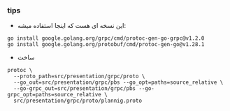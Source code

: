 ###  tips

+ این نسخه ای هست که اینجا استفاده میشه:

```
go install google.golang.org/grpc/cmd/protoc-gen-go-grpc@v1.2.0
go install google.golang.org/protobuf/cmd/protoc-gen-go@v1.28.1
```

+  ساخت

```
protoc \            
  --proto_path=src/presentation/grpc/proto \
  --go_out=src/presentation/grpc/pbs --go_opt=paths=source_relative \
  --go-grpc_out=src/presentation/grpc/pbs --go-grpc_opt=paths=source_relative \
  src/presentation/grpc/proto/plannig.proto
```

